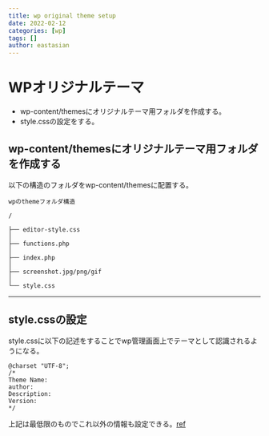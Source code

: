 ```yaml
---
title: wp original theme setup
date: 2022-02-12
categories: [wp]
tags: []
author: eastasian
---
```

# WPオリジナルテーマ
- wp-content/themesにオリジナルテーマ用フォルダを作成する。
- style.cssの設定をする。



## wp-content/themesにオリジナルテーマ用フォルダを作成する

以下の構造のフォルダをwp-content/themesに配置する。

```
wpのthemeフォルダ構造

/

├── editor-style.css
│
├── functions.php
│
├── index.php
│
├── screenshot.jpg/png/gif
│
└── style.css
```

***
## style.cssの設定
style.cssに以下の記述をすることでwp管理画面上でテーマとして認識されるようになる。

```
@charset "UTF-8";
/*
Theme Name:
author:
Description:
Version:
*/

```
上記は最低限のものでこれ以外の情報も設定できる。[ref](https://developer.wordpress.org/themes/basics/main-stylesheet-style-css/#example)
